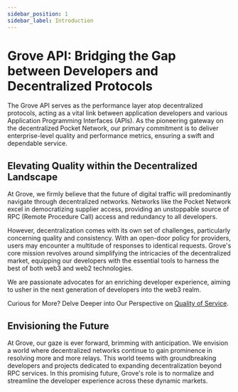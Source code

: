```yaml
---
sidebar_position: 1
sidebar_label: Introduction
---
```


# Grove API: Bridging the Gap between Developers and Decentralized Protocols

The Grove API serves as the performance layer atop decentralized protocols, acting as a vital link between application developers and various Application Programming Interfaces (APIs). As the pioneering gateway on the decentralized Pocket Network, our primary commitment is to deliver enterprise-level quality and performance metrics, ensuring a swift and dependable service.

## Elevating Quality within the Decentralized Landscape

At Grove, we firmly believe that the future of digital traffic will predominantly navigate through decentralized networks. Networks like the Pocket Network excel in democratizing supplier access, providing an unstoppable source of RPC (Remote Procedure Call) access and redundancy to all developers.

However, decentralization comes with its own set of challenges, particularly concerning quality and consistency. With an open-door policy for providers, users may encounter a multitude of responses to identical requests. Grove's core mission revolves around simplifying the intricacies of the decentralized market, equipping our developers with the essential tools to harness the best of both web3 and web2 technologies.

We are passionate advocates for an enriching developer experience, aiming to usher in the next generation of developers into the web3 realm.

Curious for More? Delve Deeper into Our Perspective on [Quality of Service](/grove-api/api-definition/quality-of-service).

## Envisioning the Future

At Grove, our gaze is ever forward, brimming with anticipation. We envision a world where decentralized networks continue to gain prominence in resolving more and more relays. This world teems with groundbreaking developers and projects dedicated to expanding decentralization beyond RPC services. In this promising future, Grove's role is to normalize and streamline the developer experience across these dynamic markets.
